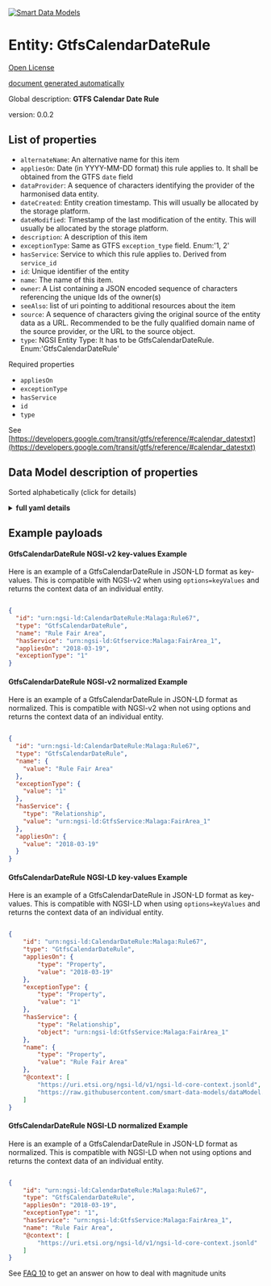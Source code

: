 [![Smart Data Models](https://smartdatamodels.org/wp-content/uploads/2022/01/SmartDataModels_logo.png "Logo")](https://smartdatamodels.org)  
Entity: GtfsCalendarDateRule  
============================  
[Open License](https://github.com/smart-data-models//dataModel.UrbanMobility/blob/master/GtfsCalendarDateRule/LICENSE.md)  
[document generated automatically](https://docs.google.com/presentation/d/e/2PACX-1vTs-Ng5dIAwkg91oTTUdt8ua7woBXhPnwavZ0FxgR8BsAI_Ek3C5q97Nd94HS8KhP-r_quD4H0fgyt3/pub?start=false&loop=false&delayms=3000#slide=id.gb715ace035_0_60)  
Global description: **GTFS Calendar Date Rule**  
version: 0.0.2  

## List of properties  

- `alternateName`: An alternative name for this item  - `appliesOn`:  Date (in YYYY-MM-DD format) this rule applies to. It shall be obtained from the GTFS `date` field  - `dataProvider`: A sequence of characters identifying the provider of the harmonised data entity.  - `dateCreated`: Entity creation timestamp. This will usually be allocated by the storage platform.  - `dateModified`: Timestamp of the last modification of the entity. This will usually be allocated by the storage platform.  - `description`: A description of this item  - `exceptionType`: Same as GTFS `exception_type` field. Enum:'1, 2'  - `hasService`: Service to which this rule applies to. Derived from `service_id`  - `id`: Unique identifier of the entity  - `name`: The name of this item.  - `owner`: A List containing a JSON encoded sequence of characters referencing the unique Ids of the owner(s)  - `seeAlso`: list of uri pointing to additional resources about the item  - `source`: A sequence of characters giving the original source of the entity data as a URL. Recommended to be the fully qualified domain name of the source provider, or the URL to the source object.  - `type`: NGSI Entity Type: It has to be GtfsCalendarDateRule. Enum:'GtfsCalendarDateRule'    
Required properties  
- `appliesOn`  - `exceptionType`  - `hasService`  - `id`  - `type`    
See [https://developers.google.com/transit/gtfs/reference/#calendar_datestxt](https://developers.google.com/transit/gtfs/reference/#calendar_datestxt)  
## Data Model description of properties  
Sorted alphabetically (click for details)  
<details><summary><strong>full yaml details</strong></summary>    
```yaml  
GtfsCalendarDateRule:    
  description: 'GTFS Calendar Date Rule'    
  properties:    
    alternateName:    
      description: 'An alternative name for this item'    
      type: string    
      x-ngsi:    
        type: Property    
    appliesOn:    
      description: ' Date (in YYYY-MM-DD format) this rule applies to. It shall be obtained from the GTFS `date` field'    
      format: date    
      type: string    
      x-ngsi:    
        model: https://schema.org/Date    
        type: Property    
    dataProvider:    
      description: 'A sequence of characters identifying the provider of the harmonised data entity.'    
      type: string    
      x-ngsi:    
        type: Property    
    dateCreated:    
      description: 'Entity creation timestamp. This will usually be allocated by the storage platform.'    
      format: date-time    
      type: string    
      x-ngsi:    
        type: Property    
    dateModified:    
      description: 'Timestamp of the last modification of the entity. This will usually be allocated by the storage platform.'    
      format: date-time    
      type: string    
      x-ngsi:    
        type: Property    
    description:    
      description: 'A description of this item'    
      type: string    
      x-ngsi:    
        type: Property    
    exceptionType:    
      description: 'Same as GTFS `exception_type` field. Enum:''1, 2'''    
      enum:    
        - 1    
        - 2    
      type: string    
      x-ngsi:    
        model: https://schema.org/Text    
        type: Property    
    hasService:    
      anyOf:    
        - description: 'Property. Identifier format of any NGSI entity'    
          maxLength: 256    
          minLength: 1    
          pattern: ^[\w\-\.\{\}\$\+\*\[\]`|~^@!,:\\]+$    
          type: string    
        - description: 'Property. Identifier format of any NGSI entity'    
          format: uri    
          type: string    
      description: 'Service to which this rule applies to. Derived from `service_id`'    
      type: string    
      x-ngsi:    
        model: https://schema.org/URL    
        type: Relationship    
    id:    
      anyOf: &gtfscalendardaterule_-_properties_-_owner_-_items_-_anyof    
        - description: 'Property. Identifier format of any NGSI entity'    
          maxLength: 256    
          minLength: 1    
          pattern: ^[\w\-\.\{\}\$\+\*\[\]`|~^@!,:\\]+$    
          type: string    
        - description: 'Property. Identifier format of any NGSI entity'    
          format: uri    
          type: string    
      description: 'Unique identifier of the entity'    
      x-ngsi:    
        type: Property    
    name:    
      description: 'The name of this item.'    
      type: string    
      x-ngsi:    
        type: Property    
    owner:    
      description: 'A List containing a JSON encoded sequence of characters referencing the unique Ids of the owner(s)'    
      items:    
        anyOf: *gtfscalendardaterule_-_properties_-_owner_-_items_-_anyof    
        description: 'Property. Unique identifier of the entity'    
      type: array    
      x-ngsi:    
        type: Property    
    seeAlso:    
      description: 'list of uri pointing to additional resources about the item'    
      oneOf:    
        - items:    
            format: uri    
            type: string    
          minItems: 1    
          type: array    
        - format: uri    
          type: string    
      x-ngsi:    
        type: Property    
    source:    
      description: 'A sequence of characters giving the original source of the entity data as a URL. Recommended to be the fully qualified domain name of the source provider, or the URL to the source object.'    
      type: string    
      x-ngsi:    
        type: Property    
    type:    
      description: 'NGSI Entity Type: It has to be GtfsCalendarDateRule. Enum:''GtfsCalendarDateRule'''    
      enum:    
        - GtfsCalendarDateRule    
      type: string    
      x-ngsi:    
        type: Property    
  required:    
    - id    
    - type    
    - hasService    
    - appliesOn    
    - exceptionType    
  type: object    
  x-derived-from: ""    
  x-disclaimer: 'Redistribution and use in source and binary forms, with or without modification, are permitted  provided that the license conditions are met. Copyleft (c) 2022 Contributors to Smart Data Models Program'    
  x-license-url: https://github.com/smart-data-models/dataModel.UrbanMobility/blob/master/GtfsCalendarDateRule/LICENSE.md    
  x-model-schema: https://smart-data-models.github.io/dataModel.UrbanMobility/GtfsCalendarDateRule/schema.json    
  x-model-tags: ""    
  x-version: 0.0.2    
```  
</details>    
## Example payloads    
#### GtfsCalendarDateRule NGSI-v2 key-values Example    
Here is an example of a GtfsCalendarDateRule in JSON-LD format as key-values. This is compatible with NGSI-v2 when  using `options=keyValues` and returns the context data of an individual entity.  
```json  
{  
  "id": "urn:ngsi-ld:CalendarDateRule:Malaga:Rule67",  
  "type": "GtfsCalendarDateRule",  
  "name": "Rule Fair Area",  
  "hasService": "urn:ngsi-ld:Gtfservice:Malaga:FairArea_1",  
  "appliesOn": "2018-03-19",  
  "exceptionType": "1"  
}  
```  
#### GtfsCalendarDateRule NGSI-v2 normalized Example    
Here is an example of a GtfsCalendarDateRule in JSON-LD format as normalized. This is compatible with NGSI-v2 when not using options and returns the context data of an individual entity.  
```json  
{  
  "id": "urn:ngsi-ld:CalendarDateRule:Malaga:Rule67",  
  "type": "GtfsCalendarDateRule",  
  "name": {  
    "value": "Rule Fair Area"  
  },  
  "exceptionType": {  
    "value": "1"  
  },  
  "hasService": {  
    "type": "Relationship",  
    "value": "urn:ngsi-ld:GtfsService:Malaga:FairArea_1"  
  },  
  "appliesOn": {  
    "value": "2018-03-19"  
  }  
}  
```  
#### GtfsCalendarDateRule NGSI-LD key-values Example    
Here is an example of a GtfsCalendarDateRule in JSON-LD format as key-values. This is compatible with NGSI-LD when  using `options=keyValues` and returns the context data of an individual entity.  
```json  
{  
    "id": "urn:ngsi-ld:CalendarDateRule:Malaga:Rule67",  
    "type": "GtfsCalendarDateRule",  
    "appliesOn": {  
        "type": "Property",  
        "value": "2018-03-19"  
    },  
    "exceptionType": {  
        "type": "Property",  
        "value": "1"  
    },  
    "hasService": {  
        "type": "Relationship",  
        "object": "urn:ngsi-ld:GtfsService:Malaga:FairArea_1"  
    },  
    "name": {  
        "type": "Property",  
        "value": "Rule Fair Area"  
    },  
    "@context": [  
        "https://uri.etsi.org/ngsi-ld/v1/ngsi-ld-core-context.jsonld",  
        "https://raw.githubusercontent.com/smart-data-models/dataModel.UrbanMobility/master/context.jsonld"  
    ]  
}  
```  
#### GtfsCalendarDateRule NGSI-LD normalized Example    
Here is an example of a GtfsCalendarDateRule in JSON-LD format as normalized. This is compatible with NGSI-LD when not using options and returns the context data of an individual entity.  
```json  
{  
    "id": "urn:ngsi-ld:CalendarDateRule:Malaga:Rule67",  
    "type": "GtfsCalendarDateRule",  
    "appliesOn": "2018-03-19",  
    "exceptionType": "1",  
    "hasService": "urn:ngsi-ld:GtfsService:Malaga:FairArea_1",  
    "name": "Rule Fair Area",  
    "@context": [  
        "https://uri.etsi.org/ngsi-ld/v1/ngsi-ld-core-context.jsonld"  
    ]  
}  
```  
See [FAQ 10](https://smartdatamodels.org/index.php/faqs/) to get an answer on how to deal with magnitude units  
